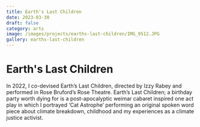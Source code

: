 ```yaml
---
title: Earth's Last Children
date: 2023-03-30
draft: false
category: arts
image: /images/projects/earths-last-children/IMG_9512.JPG
gallery: earths-last-children
---
```

# Earth's Last Children

In 2022, I co-devised Earth’s Last Children, directed by Izzy Rabey and performed in Rose Bruford’s Rose Theatre. Earth’s Last Children; a birthday party worth dying for is a post-apocalyptic weimar cabaret inspired one act play in which I portrayed ‘Cat Astrophe’ performing an original spoken word piece about climate breakdown, childhood and my experiences as a climate justice activist. 
